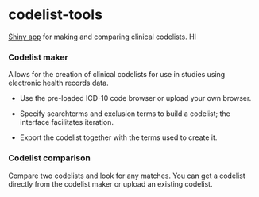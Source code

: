 # codelist-tools

[Shiny app](https://julian-matthewman.shinyapps.io/codelist-tools/) for making and comparing clinical codelists.
HI
### Codelist maker

Allows for the creation of clinical codelists for use in studies using electronic health records data.

-   Use the pre-loaded ICD-10 code browser or upload your own browser.

-   Specify searchterms and exclusion terms to build a codelist; the interface facilitates iteration.

-   Export the codelist together with the terms used to create it.

### Codelist comparison

Compare two codelists and look for any matches. You can get a codelist directly from the codelist maker or upload an existing codelist.
